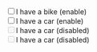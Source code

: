 <!DOCTYPE html>
<html>
<body>

<form action="">
<input type="checkbox" name="vehicle" value="Bike">I have a bike (enable)<br>
<input type="checkbox" name="vehicle" value="Car">I have a car (enable) <br>
<input type="checkbox" name="vehicle" value="Car" disabled = "true">I have a car (disabled)<br>
<input type="checkbox" name="vehicle" value="Car" disabled = "true";>I have a car (disabled)
</form>

</body>
</html>
